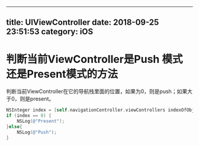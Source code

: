 
---
title: UIViewController
date: 2018-09-25 23:51:53
category: iOS
---

    
# 判断当前ViewController是Push 模式还是Present模式的方法

判断当前ViewController在它的导航栈里面的位置，如果为0，则是push；如果大于0，则是present。

```objective-c
NSInteger index = [self.navigationController.viewControllers indexOfObject:self];
if (index == 0) {
    NSLog(@"Present");
}else{
    NSLog(@"Push");
}
```